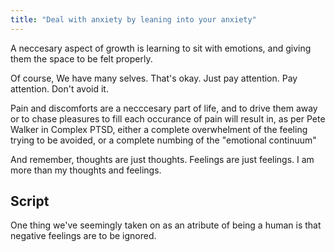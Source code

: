 ```yaml
---
title: "Deal with anxiety by leaning into your anxiety"
---
```


A neccesary aspect of growth is learning to sit with emotions, and giving them the space to be felt properly. 

Of course, We have many selves. That's okay. Just pay attention.  Pay attention. Don't avoid it. 

Pain and discomforts are a necccesary part of life, and to drive them away or to chase pleasures to fill each occurance of pain will result in, as per Pete Walker in Complex PTSD, either a complete overwhelment of the feeling trying to be avoided, or a complete numbing of the "emotional continuum"

And remember, thoughts are just thoughts. Feelings are just feelings. I am more than my thoughts and feelings.

## Script
One thing we've seemingly taken on as an atribute of being a human is that negative feelings are to be ignored. 